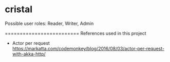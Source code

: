 cristal
=========================

Possible user roles: Reader, Writer, Admin
 
=========================
References used in this project 

- Actor per request https://markatta.com/codemonkey/blog/2016/08/03/actor-per-request-with-akka-http/



